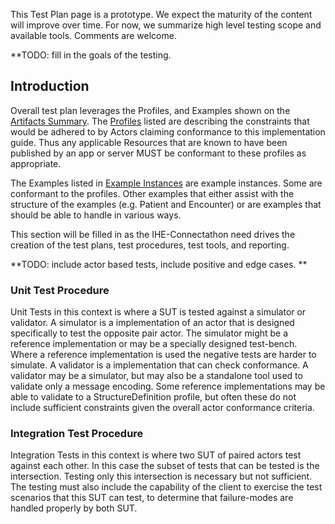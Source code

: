 <div markdown="1" class="stu-note">

This Test Plan page is a prototype.   We expect the maturity of the content will improve over time.  For now, we summarize high level testing scope and available tools. Comments are welcome.
</div>


**TODO: fill in the goals of the testing.

## Introduction

Overall test plan leverages the Profiles, and Examples shown on the [Artifacts Summary](https://build.fhir.org/ig/IHE/PCC.PCSc/branches/master/artifacts.html). The [Profiles](https://build.fhir.org/ig/IHE/PCC.PCSc/branches/master/artifacts.html) listed are describing the constraints that would be adhered to by Actors claiming conformance to this implementation guide. Thus any applicable Resources that are known to have been published by an app or server MUST be conformant to these profiles as appropriate.
    
The Examples listed in [Example Instances](https://build.fhir.org/ig/IHE/PCC.PCSc/branches/master/artifacts.html) are example instances. Some are conformant to the profiles. Other examples that either assist with the structure of the examples (e.g. Patient and Encounter) or are examples that  should be able to handle in various ways. 

This section will be filled in as the IHE-Connectathon need drives the creation of the test plans, test procedures, test tools, and reporting.

**TODO: include actor based tests, include positive and edge cases. **

### Unit Test Procedure

Unit Tests in this context is where a SUT is tested against a simulator or validator.  A simulator is a implementation of an actor that is designed specifically to test the opposite pair actor. The simulator might be a reference implementation or may be a specially designed test-bench. Where a reference implementation is used the negative tests are harder to simulate. A validator is a implementation that can check conformance. A validator may be a simulator, but may also be a standalone tool used to validate only a message encoding. Some reference implementations may be able to validate to a StructureDefinition profile, but often these do not include sufficient constraints given the overall actor conformance criteria. 

### Integration Test Procedure

Integration Tests in this context is where two SUT of paired actors test against each other. In this case the subset of tests that can be tested is the intersection. Testing only this intersection is necessary but not sufficient. The testing must also include the capability of the client to exercise the test scenarios that this SUT can test, to determine that failure-modes are handled properly by both SUT.


